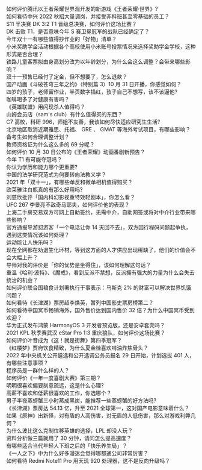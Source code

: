 如何评价腾讯以王者荣耀世界观开发的新游戏《王者荣耀·世界》?  
如何看待中兴 2022 秋招大量调岗，并接受非科班甚至零基础的员工？  
S11 半决赛 DK 3:2 T1 晋级总决赛，如何评价这场比赛？  
DK 击败 T1，是否意味今年 S 赛卫冕冠军的战队已经确定了？  
今年双十一有哪些值得抄作业的「好物」清单？  
小米奖助学金活动根据各个高校使用小米账号投票情况来选择奖助学金学校，这种形式是否合理？  
铁路儿童客票拟由身高划分改为以年龄划分，为什么会这么调整？会带来哪些影响？  
双十一预售已经付了定金，但不想要了，怎么退款？  
国产动画《斗破苍穹三年之约》（特别篇 3）10 月 31 日开播，你感觉如何？  
四岁的孩子，老师留作业，半页数字描红，孩子自己不想写，该不该逼他?  
咖啡喝多了对健康有害吗？  
《英雄联盟》用闪现杀人值得吗？  
山姆会员店（sam's club）有什么值得买的东西？  
C7 高校，科研 996，师姐不友善，我该如何尽快适应研究生生活?  
北京地区取消近期雅思、托福、 GRE 、 GMAT 等海外考试项目，有哪些影响？备考生如何合理调整计划？  
教师资格证为什么这么多的 69 分呢？  
如何评价 10 月 30 日公布的《王者荣耀》动画番剧新预告？  
今年 T1 有可能夺冠吗？  
你认为学历和能力哪个更重要?  
中国的法学研究范式为何要转向法教义学？  
2021 年「双十一」，有哪些单反和微单相机值得购买？  
欧莱雅注白瓶真的有那么好用吗?  
刘慈欣批评「国内科幻影视重特效轻剧本」，你怎么看？  
UFC 267 李景亮不敌奇马耶夫，如何评价他的表现？  
上海二手房交易双方可网上自助签约，无需中介，自助网签或将对中介行业带来哪些影响？  
官方通报导游怼游客「一个电话让你 14 天回不去」，双方因行程码问题起争执，遇到这类情况该如何处理？  
运动能让人快乐吗？  
现在全网都在劝退生化环材，等到这方面的人才供应出现稀缺了，他们的价值会不会大幅上升？  
导师对我的评价是「你的优势是坐得住」，该如何理解这句话？  
重温《哈利·波特》、《魔戒》，看到反派不禁想，反派拥有强大的力量为什么会失去统治的机会？  
如何评价联合国粮食计划署执行干事表示：马斯克 2% 的财富可以解决世界饥饿问题？  
如何看待《长津湖》票房超李焕英，暂列中国影史票房榜第二？  
如何看待中国冥币畅销海外，国外售价达到国内售价 32 倍？为什么中国冥币受到欢迎？  
华为正式发布鸿蒙 HarmonyOS 3 开发者预览版，还是安卓套壳吗？  
2021 KPL 秋季赛武汉 eStar Pro 1:3 重庆狼队，如何评价这场比赛？  
如何评价叶音成为《这！就是街舞》第四季冠军？  
《红楼梦》贾府饮食精致，为什么夏金桂喜欢啃油炸焦骨头？  
2022 年中央机关公开遴选和公开选调公务员报名 29 日开始，计划选拔 401 人，有哪些注意事项？  
程序员是一群什么样的人？  
如何评价《一年一度喜剧大赛》第三期？  
明明很喜欢偏要刻意疏远，这是什么心理?  
高薪不喜欢和低薪很喜欢的工作，你选哪个？  
男子半夜蒸螃蟹三小时蒸成黑炭，能推荐一些蒸螃蟹的好方法吗?  
《长津湖》票房达 54.13 亿，升至 2021 全球第一，这对国产电影意味着什么？  
如果《原神》出新怪，对有盾的人高伤害，对无盾的人低伤害，那么对游戏利弊几何？  
为什么波比这么克制位移英雄的选择，LPL 却没人玩？  
资料分析做三篇就用了 30 分钟，请问怎么提高速度？  
有哪些适合当代年轻人下班之后的「快乐养生局」？  
《一人之下》中为什么好多漫迷会觉得哪都通公司非常厉害？  
如何看待 Redmi Note11 Pro 用天玑 920 处理器，这不是反向升级吗？  
